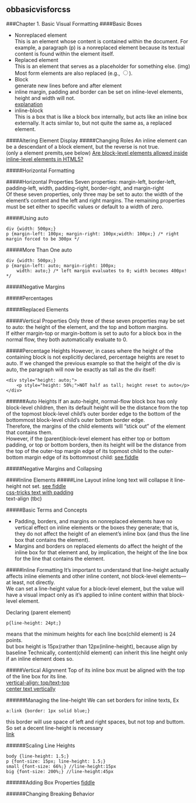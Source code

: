 ## obbasicvisforcss
###Chapter 1. Basic Visual Formatting
####Basic Boxes
- Nonreplaced element  
This is an element whose content is contained within the document. For example, a paragraph (p) is a nonreplaced element because its textual content is found within the element itself.  
- Replaced element  
This is an element that serves as a placeholder for something else. (img)  
Most form elements are also replaced (e.g., <input type="radio">).  
- Block  
generate new lines before and after element  
- inline 
margin, padding and border can be set on inline-level elements, height and width will not.  
[explanation](http://stackoverflow.com/questions/5699967/displayinline-with-margin-padding-width-height)
- inline-block  
This is a box that is like a block box internally, but acts like an inline box externally. It acts similar to, but not quite the same as, a replaced element.  

####Altering Element Display
#####Changing Roles
An inline element can be a descendant of a block element, but the reverse is not true.  
(only a element premits,see below)
[Are block-level elements allowed inside inline-level elements in HTML5?](http://stackoverflow.com/questions/6061869/are-block-level-elements-allowed-inside-inline-level-elements-in-html5?noredirect=1&lq=1)  


#####Horizontal Formatting

#####Horizontal Properties
Seven properties: margin-left, border-left, padding-left, width, padding-right, border-right, and margin-right  
Of these seven properties, only three may be set to auto: the width of the element’s content and the left and right margins. The remaining properties must be set either to specific values or default to a width of zero.  

#####Using auto
```
div {width: 500px;}
p {margin-left: 100px; margin-right: 100px;width: 100px;} /* right margin forced to be 300px */
```
#####More Than One auto
```
div {width: 500px;}
p {margin-left: auto; margin-right: 100px;
    width: auto;} /* left margin evaluates to 0; width becomes 400px! */ 
```
#####Negative Margins

#####Percentages

#####Replaced Elements

#####Vertical Properties
Only three of these seven properties may be set to auto: the height of the element, and the top and bottom margins.  
If either margin-top or margin-bottom is set to auto for a block box in the normal flow, they both automatically evaluate to 0.  

#####Percentage Heights
However, in cases where the height of the containing block is not explicitly declared, percentage heights are reset to auto. If we changed the previous example so that the height of the div is auto, the paragraph will now be exactly as tall as the div itself:
```
<div style="height: auto;">
    <p style="height: 50%;">NOT half as tall; height reset to auto</p>
</div>
```
######Auto Heights
If an auto-height, normal-flow block box has only block-level children, then its default height will be the distance from the top of the topmost block-level child’s outer border edge to the bottom of the bottommost block-level child’s outer bottom border edge.  
Therefore, the margins of the child elements will “stick out” of the element that contains them.  
However, if the (parent)block-level element has either top or bottom padding, or top or bottom borders, then its height will be the distance from the top of the outer-top margin edge of its topmost child to the outer-bottom margin edge of its bottommost child:
[see fiddle](https://jsfiddle.net/rengokantai/vgrvtruu/)

#####Negative Margins and Collapsing



####Inline Elements
#####Line Layout
inline long text will collapse it line-height not set.
[see fiddle](https://jsfiddle.net/rengokantai/ft0vqqyp/)  
[css-tricks text with padding](https://css-tricks.com/multi-line-padded-text/)  
text-align (tbc)

#####Basic Terms and Concepts
- Padding, borders, and margins on nonreplaced elements have no vertical effect on inline elements or the boxes they generate; that is, they do not affect the height of an element’s inline box (and thus the line box that contains the element).
- Margins and borders on replaced elements do affect the height of the inline box for that element and, by implication, the height of the line box for the line that contains the element.  

#####Inline Formatting
It’s important to understand that line-height actually affects inline elements and other inline content, not block-level elements—at least, not directly.  
We can set a line-height value for a block-level element, but the value will have a visual impact only as it’s applied to inline content within that block-level element.  

Declaring (parent element)
```
p{line-height: 24pt;} 
```
means that the minimum heights for each line box(child element) is 24 points.  
but box height is 15px(rather than 12px(inline-height), because align by baseline
Technically, content(child element) can inherit this line height only if an inline element does so.  


#####Vertical Alignment
Top of its inline box must be aligned with the top of the line box for its line.  
[vertical-align: top/text-top](http://stackoverflow.com/questions/31667262/what-to-use-vertical-aligntop-or-vertical-aligntext-top)  
[center text vertically](http://stackoverflow.com/questions/14904950/vertically-centre-text-in-a-div?rq=1)  

######Managing the line-height
We can set borders for inline texts, Ex
```
a:link {border: 1px solid blue;}
```
this border will use space of left and right spaces, but not top and buttom.  
So set a decent line-height is necessary  
[link](https://jsfiddle.net/rengokantai/101txeLc/)  

######Scaling Line Heights
```
body {line-height: 1.5;}
p {font-size: 15px; line-height: 1.5;}
small {font-size: 66%;} //line-height:15px
big {font-size: 200%;} //line-height:45px
```
######Adding Box Properties
[fiddle](https://jsfiddle.net/rengokantai/101txeLc/2/)

######Changing Breaking Behavior
